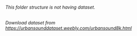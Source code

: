 ###### This folder structure is not having dataset. 
###### Download dataset from https://urbansounddataset.weebly.com/urbansound8k.html
